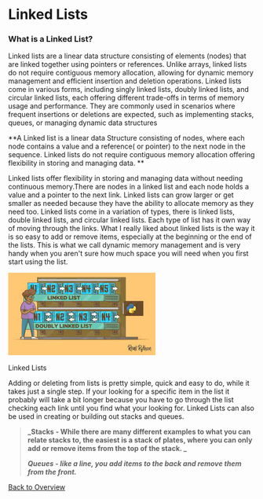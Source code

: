 # Linked Lists

### What is a Linked List?

Linked lists are a linear data structure consisting of elements (nodes) that are linked
together using pointers or references. Unlike arrays, linked lists do not require
contiguous memory allocation, allowing for dynamic memory management and efficient
insertion and deletion operations. Linked lists come in various forms, including singly
linked lists, doubly linked lists, and circular linked lists, each offering different trade-offs
in terms of memory usage and performance. They are commonly used in scenarios
where frequent insertions or deletions are expected, such as implementing stacks,
queues, or managing dynamic data structures

**A Linked list is a linear data Structure consisting of nodes, where each node contains a value and a reference( or pointer) to the next node in the sequence. Linked lists do not require contiguous memory allocation offering flexibility in storing and managing data. **

Linked lists offer flexibility in storing and managing data without needing continuous memory.There are nodes in a linked list and each node holds a value and a pointer to the next link. Linked lists can grow larger or get smaller as needed because they have the ability to allocate memory as they need too. Linked lists come in a variation of types, there is linked lists, double linked lists, and circular linked lists. Each type of list has it own way of moving through the links. What I really liked about linked lists is the way it is so easy to add or remove items, especially at the beginning or the end of the lists. This is what we call dynamic memory management and is very handy when you aren't sure how much space you will need when you first start using the list.

![Linked list](linkedlist.jpg "Linked Lists - real python")

Linked Lists

Adding or deleting from lists is pretty simple, quick and easy to do, while it takes just a single step. If your looking for a specific item in the list it probably will take a bit longer because you have to go through the list checking each link until you find what your looking for.
Linked Lists can also be used in creating or building out stacks and queues.

> **_Stacks - While there are many different examples to what you can relate stacks to, the easiest is a stack of plates, where you can only add or remove items from the top of the stack. _**
>
> **_Queues - like a line, you add items to the back and remove them from the front._**

[Back to Overview](https://github.com/lachisholm/Data_Structure_Discovery/blob/main/Overview.md)
